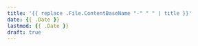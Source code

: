 ```yaml
---
title: '{{ replace .File.ContentBaseName "-" " " | title }}'
date: {{ .Date }}
lastmod: {{ .Date }}
draft: true
---
```

